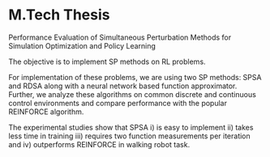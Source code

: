 # M.Tech Thesis
Performance Evaluation of Simultaneous Perturbation Methods for Simulation Optimization and Policy Learning

The objective is to implement SP methods on RL problems. 

For implementation of these problems, we are using two SP methods: SPSA and RDSA along with a neural network based function approximator. Further, we analyze these algorithms on common discrete and continuous control environments and compare performance with the popular REINFORCE algorithm. 

The experimental studies show that SPSA i) is easy to implement ii) takes less time in training iii) requires two function measurements per iteration and iv) outperforms REINFORCE in walking robot task.
